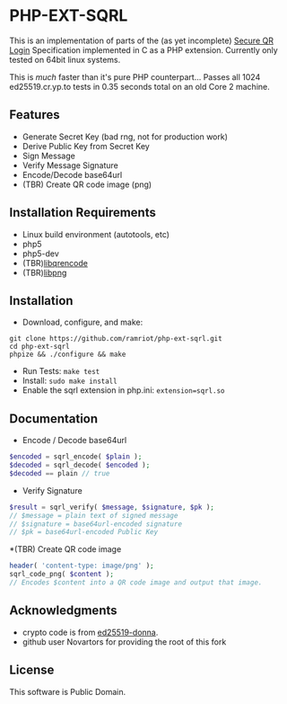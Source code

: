 PHP-EXT-SQRL
============
This is an implementation of parts of the (as yet incomplete) [Secure QR Login](https://www.grc.com/sqrl/sqrl.htm) Specification implemented in C as a PHP extension.  Currently only tested on 64bit linux systems.

This is *much* faster than it's pure PHP counterpart... Passes all 1024 ed25519.cr.yp.to tests in 0.35 seconds total on an old Core 2 machine.

Features
--------
* Generate Secret Key (bad rng, not for production work)
* Derive Public Key from Secret Key
* Sign Message
* Verify Message Signature
* Encode/Decode base64url
* (TBR) Create QR code image (png)

Installation Requirements
-------------------------
* Linux build environment (autotools, etc)
* php5
* php5-dev
* (TBR)[libqrencode](http://fukuchi.org/works/qrencode/)
* (TBR)[libpng](http://www.libpng.org/pub/png/libpng.html)

Installation
------------
* Download, configure, and make:

```
git clone https://github.com/ramriot/php-ext-sqrl.git
cd php-ext-sqrl
phpize && ./configure && make
```

* Run Tests: `make test`
* Install: `sudo make install`
* Enable the sqrl extension in php.ini: `extension=sqrl.so`

Documentation
-------------
* Encode / Decode base64url
```php
$encoded = sqrl_encode( $plain );
$decoded = sqrl_decode( $encoded );
$decoded == plain // true
```
* Verify Signature
```php
$result = sqrl_verify( $message, $signature, $pk );
// $message = plain text of signed message
// $signature = base64url-encoded signature
// $pk = base64url-encoded Public Key
```

*(TBR) Create QR code image
```php
header( 'content-type: image/png' );
sqrl_code_png( $content );
// Encodes $content into a QR code image and output that image.
```

Acknowledgments
---------------
* crypto code is from [ed25519-donna](https://github.com/floodyberry/ed25519-donna).
* github user Novartors for providing the root of this fork

License
-------
This software is Public Domain.
